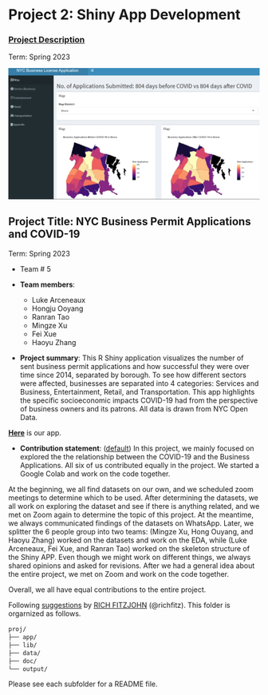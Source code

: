 # Project 2: Shiny App Development

### [Project Description](doc/project2_desc.md)

Term: Spring 2023

![screenshot](doc/figs/map.jpg)

## Project Title: NYC Business Permit Applications and COVID-19
Term: Spring 2023

+ Team # 5
+ **Team members**:
	+ Luke Arceneaux
	+ Hongju Ooyang
	+ Ranran Tao
	+ Mingze Xu
	+ Fei Xue
	+ Haoyu Zhang

+ **Project summary**: This R Shiny application visualizes the number of sent business permit applications and how successful they were over time since 2014, separated by borough. To see how different sectors were affected, businesses are separated into 4 categories: Services and Business, Entertainment, Retail, and Transportation. This app highlights the specific socioeconomic impacts COVID-19 had from the perspective of business owners and its patrons. All data is drawn from NYC Open Data.

**[Here](https://zhanghaoyu0.shinyapps.io/Stats5243/)** is our app.

+ **Contribution statement**: ([default](doc/a_note_on_contributions.md)) 
In this project, we mainly focused on explored the the relationship between the COVID-19 and the Business Applications. All six of us contributed equally in the project. We started a Google Colab and work on the code together.

At the beginning, we all find datasets on our own, and we scheduled zoom meetings to determine which to be used. After determining the datasets, we all work on exploring the dataset and see if there is anything related, and we met on Zoom again to determine the topic of this project. At the meantime, we always communicated findings of the datasets on WhatsApp.
Later, we splitter the 6 people group into two teams: (Mingze Xu, Hong Ouyang, and Haoyu Zhang) worked on the datasets and work on the EDA, while (Luke Arceneaux, Fei Xue, and Ranran Tao) worked on the skeleton structure of the Shiny APP. Even though we might work on different things, we always shared opinions and asked for revisions. After we had a general idea about the entire project, we met on Zoom and work on the code together. 

Overall, we all have equal contributions to the entire project.

Following [suggestions](http://nicercode.github.io/blog/2013-04-05-projects/) by [RICH FITZJOHN](http://nicercode.github.io/about/#Team) (@richfitz). This folder is orgarnized as follows.

```
proj/
├── app/
├── lib/
├── data/
├── doc/
└── output/
```

Please see each subfolder for a README file.

